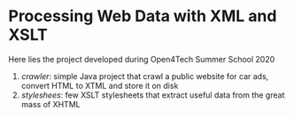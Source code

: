 # Processing Web Data with XML and XSLT 

Here lies the project developed during Open4Tech Summer School 2020

1. *crawler*: simple Java project that crawl a public website for car ads, convert HTML to XTML and store it on disk
1. *styleshees*: few XSLT stylesheets that extract useful data from the great mass of XHTML
